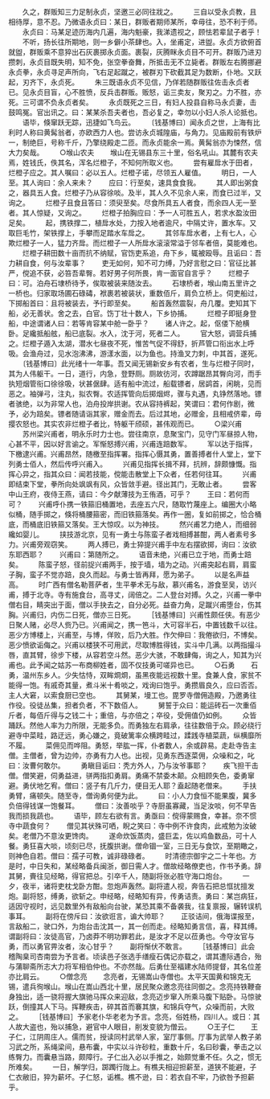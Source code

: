 <!-- { "loadSidebar": true } -->
　　久之，群贩知三力足制永贞，坚邀三必同往戕之。 
　　三自以受永贞教，且相待厚，意不忍。乃微语永贞曰：某日，群贩者期师某所，幸毋往，恐不利于师。 
　　永贞曰：马某足迹历海内几遍，海内魁豪，我涕遗视之，顾怯若辈鼠子者乎！ 
　　不听，扬长往所期地，则一乡僻小茶肆也。入，坐甫定，进盥。永贞方欲俯首就盥，群贩乘不意猝出石灰裹掷永贞面。裹裂，灰腾眯永贞目不可开。群贩乃进刃攒刺，永贞目既失明，知不免，张空拳奋舞，所抵击无不立毙者。群贩左右腾挪避永贞拳，永贞寻足声所向，飞右足起蹴之，被群刃下砍截其足为数断，仆地。又跃起，刃齐下，永贞死。 
　　朱三既语永贞不见信，乃佯若随群贩往佐击永贞者已。见永贞目盲，心不胜愤，反兵击群贩。贩怒，诟三卖友，聚刃之。力不胜，亦死。三可谓不负永贞者矣。 
　　永贞既死之三日，有妇人投县自称马永贞妻，击鼓鸣冤。官出讯之。曰：某某杀吾夫者也，吾必复之，幸勿以小妇人杀人论抵也。 
　　语毕，倏窜跃无踪，迅捷如飞鸟云。 
　　〔钱基博曰〕闻永贞之世，上海有比利时人称曰黄髯翁者，亦欧西力人也。尝访永贞城隍庙，与角力。见庙殿前有铁炉一，制绝巨，号称千斤，乃擎绕殿走二匝。而永贞能余一焉。黄髯翁亦为悚然，信大力矣哉。 
　　○堠山农夫 
　　堠山在无锡县东三十里，俗名吼山。其麓有农夫焉，姓钱氏，佚其名，浑名烂橙子，不知何所取义也。 
　　尝有雇戽水于田者，烂橙子应之。其人嘱曰：必以五人。烂橙子诺，尽领五人雇值。 
　　明日，一人至。其人询曰：余人来未？ 
　　应曰：行至矣，速具食食我。 
　　其人即出粥食之，器具五人食。烂橙子乃从容徐啖。及半，其人久不见余人来，而食已过半，又询之。 
　　烂橙子且食且答曰：须臾至矣。尽食所具五人者食，而余四人无一至者。其人惊疑，又询之。 
　　烂橙子拍胸应曰：予一人可胜五人，若求水盈汝田足矣。 
　　起，携铁撑二，植戽水处，力按入地者逾尺，中隔丈许，置水车。又取巨毛竹，架铁撑上，手攀而足踏水车戽之。 
　　其邻车戽水者，上有七人，心欺烂橙子一人，猛力齐戽。而烂橙子一人所戽水滚滚常溢于邻车者倍，莫能难也。 
　　烂橙子耕田数十亩而抗不纳赋，官饬吏系追，舟下乡，辄被殴辱。且诟曰：吾力耕自食，何与汝辈事？ 
　　吏无如何，知不可力缚，乃好言慰之曰：官征比甚严，傥追不获，必笞吾辈臀。若好男子何所畏，肯一面官自言乎？ 
　　烂橙子曰：可。泊舟石埭桥待予，俟取被装来随汝去。 
　　石埭桥者，堠山南五里许之一桥也。归家取场圃石碌碡，袱裹若被装状，重数佰斤，肩负立桥上。伺吏船过，下掷船首曰：且将被装去，予行即至矣。 
　　船首轰然震裂，舟几覆。吏知其下船，必无善状。舍之去，白官。饬丁壮十数人，下乡协捕。 
　　烂橙子即挺身登船，中途谓诸人曰：若等肯容某中舱一卧乎？ 
　　诸人许之。起，伛偻下舱横卧。足纔抵船舷，船已底裂。水入，沈于河，死者二人。 
　　官大怒，调营兵捕之。烂橙子遁入太湖，潜水七昼夜不死，惟苦气促不得舒，折芦管口衔出水上呼吸。会渔舟过，见水泡沸沸，游漾水面，以为鱼也。持渔叉力刺，中其首，遂死。 
　　〔钱基博曰〕此光绪十一年事。吾又闻无锡新安乡有农者，生与烂橙子同时，其为人伟躯干。一日，道行，内急，登野厕。厕故彷河，农蹲踞昂其臀向河，而手执短烟管衔口徐徐吸，状甚倨肆。适有船中流过，船载镖者，居鹢首，闲眺，见而恶之。袖弹弓，注丸，拟农臀。农适挥管向后掷烟烬，骤与丸遇，丸铮然落地。镖者骇绝，以为非常人也，泊舟投岸拱谢。农从容持裤起，笑谓曰：君何作剧，微予，必为踣矣。镖者随请诣其家，赠金而去。后过其地，必赠金，且相戒侪辈，毋撄农怒也。其实农非烂橙子者比，特躯干颀硕，甚伟观而已。 
　　○梁兴甫 
　　苏州梁兴甫者，明永乐时力士也。尝往南京，息聚宝门，见守门军昼掠人物，心甚不平，因以好言谕之。军惭怒搏兴甫，兴甫连踣数军。 
　　军以达于指挥，下檄逮兴甫。兴甫昂然，随檄至指挥署。指挥心慑其勇，置善搏者什人堂上，堂下列勇士佰人，然后传呼兴甫入。 
　　兴甫见指挥长揖不拜，抗辨，辞颇慷慨。指挥心异之，指其众曰：闻若技能，傥能击散堂上下众者，任若何往耳。 
　　兴甫即结束下堂，拳所向处飒飒有风，众皆敛手避。径出其门，无敢止者。 
　　尝客中山王府，夜侍王燕，请曰：今夕献薄技为王侑酒，可乎？ 
　　王曰：若何而可？ 
　　兴甫呼仆携一铁箍旧桶置地，去座五六尺，随取竹蔑座上。编圈大小略似桶，随手掷之，倏将桶腰箍密，而旧铁箍落矣。再作一圈，复如前掷之，恰合桶底，而桶底旧铁箍又落矣。王大惊叹。以为神技。 
　　然兴甫艺力绝人，而细弱纔如婴儿。 
　　挟技游北京，见有一勇士与陈蛮子者戏相搏甚酣，两人者素号多力。兴甫旁观窃笑。 
　　两人搏已，勇士猝提兴甫手中左右摆欲掷，询曰：汝欲东耶西耶？ 
　　兴甫曰：第随所之。 
　　语音未绝，兴甫已立于地，而勇士踣矣。 
　　陈蛮子怒，径前捉兴甫两手，按于墙，墙为之动。兴甫突起右肩，肩蛮子胸，蛮子不觉亦踣，良久而起。与勇士皆再拜，愿为弟子。 
　　以是名声益高。 
　　时广西有僧名勒菩萨者，生平拳术无与敌，慕兴甫名，游食至吴，访兴甫，搏于北寺。寺有施食台，高寻丈，阔倍之。二人登台对搏。久之，兴甫一拳中僧右目，睛突出于面，僧以手抉去之，自分必死。益奋力角，足蹴兴甫堕台，伤其胸。兴甫归，内伤二日死，僧亦三日死。 
　　［钱基博曰］兴甫性颇任侠。有恶少日聚人赌，必尽人赀乃已。兴甫闻之，携一笆斗，大可容半石，中置钱数千以往。恶少方博楼上，兴甫至，与博，佯败，后乃大胜。作欠伸曰：我倦欲归，不博矣。恶少愤欲诟侮之。兴甫以楼狭不可用武，尽取博胜得钱，实斗中几满。以两指撮斗唇，直其臂，徐步下楼，从容若空斗然。恶少大骇，不敢肆侮，询之人，知其为兴甫也。此予闻之姑苏一布商柳姓者，固不仅技勇可嗟异也已。 
　　○石勇 
　　石勇，温州东乡人。少失怙恃，双眸烱烱，虽黑夜能远视数十里。食兼人食，家贫不能得一饱。有戚奇其量，煮斗米十肴啖之，戏询曰饱乎。勇攒眉良久，应曰否否。主人大窘，以索食厨已空也。 
　　其舅某，墁工也。毘罗寺僧佣造殿，乃邀勇往作役。役徒丛集，担者负者，不下数佰人。 
　　舅誓于众曰：能运砖石一次重佰斤者，每佰斤得与之钱二十；重倍，与亦倍之；卒役，受佣值仍如例。 
　　众皆踊跃。然他人率为力所限，无能多负。而勇独左右肩承，往往数倍于众。顾必绕行避寺中菜畦，路迂远，勇心嫌之，竟破篱率众横跨畦过，蹂践寺植菜蔬，纵横靡所不履。 
　　菜佣见而哗阻。勇怒，举肱一挥，仆者数人，余或辟易。走赴寺告主僧。主僧者，曾为边帅，亦勇有力人也。出视，见勇东西逐菜佣，众噪和之，叱曰：汝曹何敢尔。 
　　勇瞋目诟曰：秃方外人，乃与汝爷事耶？ 
　　疾飞担干击僧。僧笑避，伺勇益进，骈两指扣勇肩。勇痛不禁委木颠。众相顾失色，委勇窜避。勇伏地乞宥。僧曰：竖子有几斤力，便目无人耶？盍起随老僧来。 
　　手扶勇臂，痛顿失。随至寺，僧询勇何便为此。 
　　曰：小人力食恒不能果腹，冀多负倍得钱谋一饱餐耳。 
　　僧曰：汝善啖乎？寺厨虽寡藏，当足汝啖，何不早告我而损我蔬也。 
　　语毕，顾左右欲有言。勇亟曰：傥得蒙赐食，幸甚。奈不惯寺中蔬食何？ 
　　僧见其状殊可哂，睨之笑曰：寺中例不许食肉，此戒勉为汝破矣。老僧乃不意汝更馋肉。 
　　遂命炊饭蒸肉，盛巨盂，佐以鸡鱼数品，可十人餐。勇狂喜大啖，顷刻已尽，抚腹拱谢。僧命锢一室，三日无与食饮，至期瞰之，则神色自若。僧曰：孺子可教，诚非碌碌者。 
　　时清德宗御宇之二十年也。方是时，中日失和，某经略备兵闽浙，御日需人才。僧故经略僚吏也，作书予勇。辞其舅，賷往见经略，得官把总。引卒千人，随副将张必胜守海口炮台。 
　　一夕，夜半，诸将吏枕戈卧方酣。忽炮声轰然。副将遣人视，奔告石把总恇扰擅发炮。副将怒，缚勇，欲斩之。申经略，经略知有异，传勇诘责。勇曰：某岂病狂，适因守视时，远见数里外有敌船向台驶，某恐其乘不备袭我，往复禀报，辗转误机事耳。 
　　副将在傍斥曰：汝欲诳言，谝大帅耶？ 
　　正驳诘间，俄海谍报至，言敌船二，驶口外，为炮台击沈其一，其一创而走。经略知勇言信，喜，释其缚。谓副将曰：汝徒高官，乃卤莽不明功罪若此，是汝才不足以莅勇也。今夺汝官与勇，而以勇官畀汝者，汝心甘乎？ 
　　副将惭伏不敢言。 
　　［钱基博曰］此会稽陶臬司杏南尝为予言者。顷读邑子张选手缮瘦石偶记亦载之，谓其遭际遇合，殆与蒲聊斋所志大力将军相伯仲也。不亦然哉。后勇仕至福建水陆师提督，其名位差亦比肩云。 
　　○僧念亮 
　　念亮者，无锡嵩山寺僧也。太平天国黄和锦克无锡，遣兵徇堠山。堠山在嵩山西北十里，居民聚众邀念亮往同御之。念亮持铁鞭奋身独出，适一骁将握大旗驰马挥众来迎敌，念亮迈步窜入所乘马腹下贴卧。马惊驶跃，倒撞其人下马。挥鞭疾击，碎其首而褰其旗，和锦兵夺气，众噪而前，大败之。 
　　［钱基博曰］予家老仆华老老为予言。念亮，俗姓杨，四川人。或日：其人故大盗也，殆以捕急，避官中人眼目，削发变貌为僧云。 
　　○王子仁 
　　王子仁，江阴周庄人。儒而贫，授读同村武举人家，室厅事侧。厅事为武举人教子弟习武之所，系绳梁间，悬布囊，中实以斗许砂粒，重数十斤，名曰砂囊，拳击之以练臀力。而囊悬当路，颇障行。子仁出入必以手推之，始颇觉重不任。久之，惯无所难矣。 
　　一日，解学归，踯躅行陇上。有樵夫相迎担薪至，道狭不能避，子仁衣敝旧，猝为薪坏。子仁怒，诟樵。樵不逊，曰：若衣自不牢，乃欲咎予担薪乎。 
